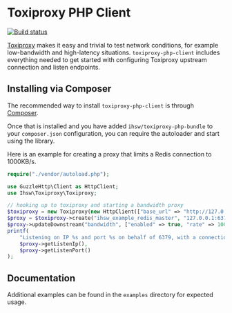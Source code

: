 Toxiproxy PHP Client
====================

[![Build status](https://travis-ci.org/ihsw/toxiproxy-php-client.svg?branch=master)](https://travis-ci.org/ihsw/toxiproxy-php-client)

[Toxiproxy](https://github.com/shopify/toxiproxy) makes it easy and trivial to test network conditions, for example low-bandwidth and high-latency situations. `toxiproxy-php-client` includes everything needed to get started with configuring Toxiproxy upstream connection and listen endpoints.

Installing via Composer
-----------------------

The recommended way to install `toxiproxy-php-client` is through [Composer](http://getcomposer.org/).

Once that is installed and you have added `ihsw/toxiproxy-php-bundle` to your `composer.json` configuration, you can require the autoloader and start using the library.

Here is an example for creating a proxy that limits a Redis connection to 1000KB/s.

```php
require("./vendor/autoload.php");

use GuzzleHttp\Client as HttpClient;
use Ihsw\Toxiproxy\Toxiproxy;

// hooking up to toxiproxy and starting a bandwidth proxy
$toxiproxy = new Toxiproxy(new HttpClient(["base_url" => "http://127.0.0.1:8474"]));
$proxy = $toxiproxy->create("ihsw_example_redis_master", "127.0.0.1:6379");
$proxy->updateDownstream("bandwidth", ["enabled" => true, "rate" => 1000]);
printf(
	"Listening on IP %s and port %s on behalf of 6379, with a connection that's limited to 1000KB/s\n",
	$proxy->getListenIp(),
	$proxy->getListenPort()
);
```

Documentation
-------------

Additional examples can be found in the `examples` directory for expected usage.